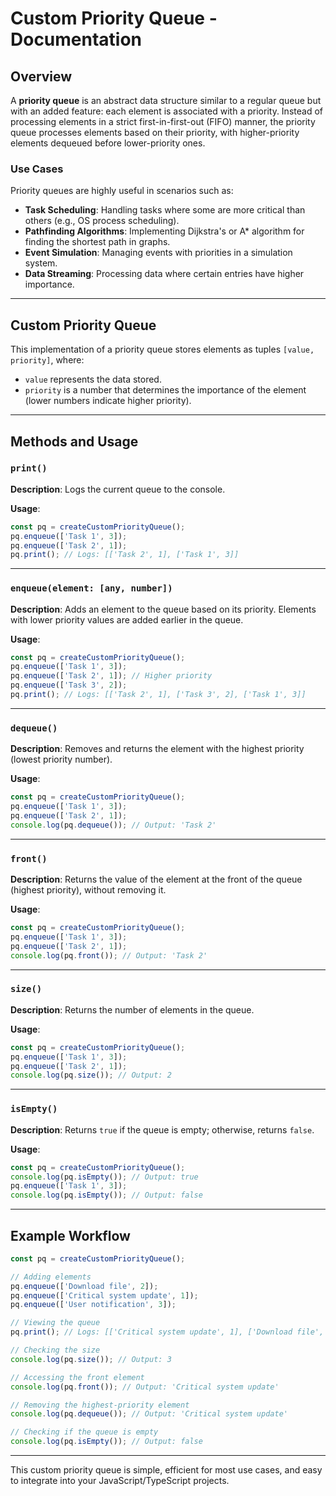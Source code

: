 # Custom Priority Queue - Documentation

## Overview

A **priority queue** is an abstract data structure similar to a regular queue but with an added feature: each element is associated with a priority. Instead of processing elements in a strict first-in-first-out (FIFO) manner, the priority queue processes elements based on their priority, with higher-priority elements dequeued before lower-priority ones.

### Use Cases

Priority queues are highly useful in scenarios such as:

- **Task Scheduling**: Handling tasks where some are more critical than others (e.g., OS process scheduling).
- **Pathfinding Algorithms**: Implementing Dijkstra's or A\* algorithm for finding the shortest path in graphs.
- **Event Simulation**: Managing events with priorities in a simulation system.
- **Data Streaming**: Processing data where certain entries have higher importance.

---

## Custom Priority Queue

This implementation of a priority queue stores elements as tuples `[value, priority]`, where:

- `value` represents the data stored.
- `priority` is a number that determines the importance of the element (lower numbers indicate higher priority).

---

## Methods and Usage

### `print()`

**Description**: Logs the current queue to the console.

**Usage**:

```javascript
const pq = createCustomPriorityQueue();
pq.enqueue(['Task 1', 3]);
pq.enqueue(['Task 2', 1]);
pq.print(); // Logs: [['Task 2', 1], ['Task 1', 3]]
```

---

### `enqueue(element: [any, number])`

**Description**: Adds an element to the queue based on its priority. Elements with lower priority values are added earlier in the queue.

**Usage**:

```javascript
const pq = createCustomPriorityQueue();
pq.enqueue(['Task 1', 3]);
pq.enqueue(['Task 2', 1]); // Higher priority
pq.enqueue(['Task 3', 2]);
pq.print(); // Logs: [['Task 2', 1], ['Task 3', 2], ['Task 1', 3]]
```

---

### `dequeue()`

**Description**: Removes and returns the element with the highest priority (lowest priority number).

**Usage**:

```javascript
const pq = createCustomPriorityQueue();
pq.enqueue(['Task 1', 3]);
pq.enqueue(['Task 2', 1]);
console.log(pq.dequeue()); // Output: 'Task 2'
```

---

### `front()`

**Description**: Returns the value of the element at the front of the queue (highest priority), without removing it.

**Usage**:

```javascript
const pq = createCustomPriorityQueue();
pq.enqueue(['Task 1', 3]);
pq.enqueue(['Task 2', 1]);
console.log(pq.front()); // Output: 'Task 2'
```

---

### `size()`

**Description**: Returns the number of elements in the queue.

**Usage**:

```javascript
const pq = createCustomPriorityQueue();
pq.enqueue(['Task 1', 3]);
pq.enqueue(['Task 2', 1]);
console.log(pq.size()); // Output: 2
```

---

### `isEmpty()`

**Description**: Returns `true` if the queue is empty; otherwise, returns `false`.

**Usage**:

```javascript
const pq = createCustomPriorityQueue();
console.log(pq.isEmpty()); // Output: true
pq.enqueue(['Task 1', 3]);
console.log(pq.isEmpty()); // Output: false
```

---

## Example Workflow

```javascript
const pq = createCustomPriorityQueue();

// Adding elements
pq.enqueue(['Download file', 2]);
pq.enqueue(['Critical system update', 1]);
pq.enqueue(['User notification', 3]);

// Viewing the queue
pq.print(); // Logs: [['Critical system update', 1], ['Download file', 2], ['User notification', 3]]

// Checking the size
console.log(pq.size()); // Output: 3

// Accessing the front element
console.log(pq.front()); // Output: 'Critical system update'

// Removing the highest-priority element
console.log(pq.dequeue()); // Output: 'Critical system update'

// Checking if the queue is empty
console.log(pq.isEmpty()); // Output: false
```

---

This custom priority queue is simple, efficient for most use cases, and easy to integrate into your JavaScript/TypeScript projects.
